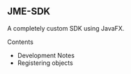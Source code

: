 JME-SDK
---
A completely custom SDK using JavaFX.

Contents
- Development Notes
- Registering objects 


